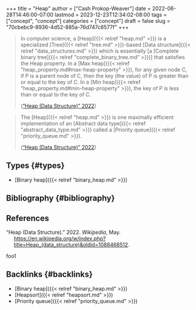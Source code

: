 +++
title = "Heap"
author = ["Cash Prokop-Weaver"]
date = 2022-06-28T14:46:00-07:00
lastmod = 2023-12-23T12:34:02-08:00
tags = ["concept", "concept"]
categories = ["concept"]
draft = false
slug = "70cbebc9-8936-4d52-885a-76d747c6577f"
+++

> In computer science, a [Heap]({{< relref "heap.md" >}}) is a specialized [Tree]({{< relref "tree.md" >}})-based [Data structure]({{< relref "data_structures.md" >}}) which is essentially [a [Complete binary tree]({{< relref "complete_binary_tree.md" >}})] that satisfies the Heap property. In a [Max heap]({{< relref "heap_property.md#max-heap-property" >}}), for any given node C, if P is a parent node of C, then the key (the value) of P is greater than or equal to the key of C. In a [Min heap]({{< relref "heap_property.md#min-heap-property" >}}), the key of P is less than or equal to the key of C.
>
> (<a href="#citeproc_bib_item_1">“Heap (Data Structure)” 2022</a>)

<!--quoteend-->

> The [Heap]({{< relref "heap.md" >}}) is one maximally efficient implementation of an [Abstract data type]({{< relref "abstract_data_type.md" >}}) called a [Priority queue]({{< relref "priority_queue.md" >}}).
>
> (<a href="#citeproc_bib_item_1">“Heap (Data Structure)” 2022</a>)


## Types {#types}

-   [Binary heap]({{< relref "binary_heap.md" >}})


## Bibliography {#bibliography}

## References

<style>.csl-entry{text-indent: -1.5em; margin-left: 1.5em;}</style><div class="csl-bib-body">
  <div class="csl-entry"><a id="citeproc_bib_item_1"></a>“Heap (Data Structure).” 2022. <i>Wikipedia</i>, May. <a href="https://en.wikipedia.org/w/index.php?title=Heap_(data_structure)&oldid=1088468512">https://en.wikipedia.org/w/index.php?title=Heap_(data_structure)&#38;oldid=1088468512</a>.</div>
</div>

foo1


## Backlinks {#backlinks}

-   [Binary heap]({{< relref "binary_heap.md" >}})
-   [Heapsort]({{< relref "heapsort.md" >}})
-   [Priority queue]({{< relref "priority_queue.md" >}})
